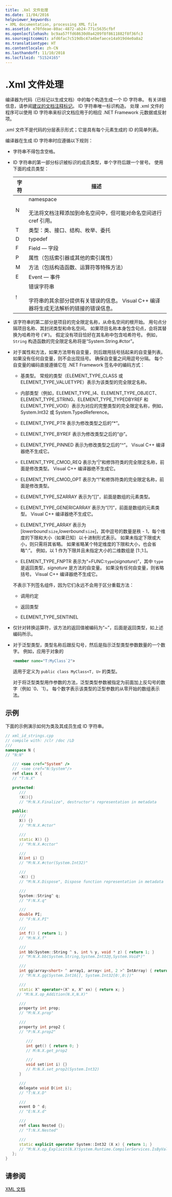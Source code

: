 ```yaml
---
title: .Xml 文件处理
ms.date: 11/04/2016
helpviewer_keywords:
- XML documentation, processing XML file
ms.assetid: e70fdeae-80ac-4872-ab24-771c5635cfbf
ms.openlocfilehash: bc9aa57ffd68630d0a4209f8f8611882f8f36fc3
ms.sourcegitcommit: afd6fac7c519dbc47a4befaece14a919d4e0a8a2
ms.translationtype: HT
ms.contentlocale: zh-CN
ms.lasthandoff: 11/10/2018
ms.locfileid: "51524165"
---
```

# <a name="xml-file-processing"></a>.Xml 文件处理

编译器为代码（已标记以生成文档）中的每个构造生成一个 ID 字符串。 有关详细信息，请参阅[建议的文档注释标记](../ide/recommended-tags-for-documentation-comments-visual-cpp.md)。 ID 字符串唯一标识构造。 处理 .xml 文件的程序可以使用 ID 字符串来标识文档应用于的相应 .NET Framework 元数据或反射项。

.xml 文件不是代码的分层表示形式；它是具有每个元素生成的 ID 的简单列表。

编译器在生成 ID 字符串时应遵循以下规则：

- 字符串不得包含空格。

- ID 字符串的第一部分标识被标识的成员类型，单个字符后跟一个冒号。 使用下面的成员类型：

  | 字符 | 描述 |
  |---------------|-----------------|
  | N | namespace<br /><br /> 无法将文档注释添加到命名空间中，但可能对命名空间进行 cref 引用。 |
  | T | 类型：类、接口、结构、枚举、委托 |
  | D | typedef |
  | F | Field — 字段 |
  | P | 属性（包括索引器或其他的索引属性） |
  | M | 方法（包括构造函数、运算符等特殊方法） |
  | E | Event — 事件 |
  | ! | 错误字符串<br /><br /> 字符串的其余部分提供有关错误的信息。 Visual C++ 编译器将生成无法解析的链接的错误信息。 |

- 该字符串的第二部分是项目的完全限定名称，从命名空间的根开始。 用句点分隔项目名称、其封闭类型和命名空间。 如果项目名称本身包含句点，会将其替换为哈希符号 ('#')。 假定没有项目恰好在其名称中包含哈希符号。 例如，`String` 构造函数的完全限定名称将是“System.String.#ctor”。

- 对于属性和方法，如果方法带有自变量，则后跟用括号括起来的自变量列表。 如果没有任何自变量，则不会出现括号。 确保自变量之间用逗号分隔。 每个自变量的编码直接遵循它在 .NET Framework 签名中的编码方式：

  - 基类型。 常规的类型（ELEMENT_TYPE_CLASS 或 ELEMENT_TYPE_VALUETYPE）表示为该类型的完全限定名称。

  - 内部类型（例如，ELEMENT_TYPE_I4、ELEMENT_TYPE_OBJECT、ELEMENT_TYPE_STRING、ELEMENT_TYPE_TYPEDBYREF 和 ELEMENT_TYPE_VOID）表示为对应的完整类型的完全限定名称，例如，System.Int32 或 System.TypedReference。

  - ELEMENT_TYPE_PTR 表示为修改类型之后的“*”。

  - ELEMENT_TYPE_BYREF 表示为修改类型之后的“\@”。

  - ELEMENT_TYPE_PINNED 表示为修改类型之后的“^”。 Visual C++ 编译器绝不生成它。

  - ELEMENT_TYPE_CMOD_REQ 表示为“&#124;”和修饰符类的完全限定名称，前面是修改类型。 Visual C++ 编译器绝不生成它。

  - ELEMENT_TYPE_CMOD_OPT 表示为“!”和修饰符类的完全限定名称，前面是修改类型。

  - ELEMENT_TYPE_SZARRAY 表示为“[]”，前面是数组的元素类型。

  - ELEMENT_TYPE_GENERICARRAY 表示为“[?]”，前面是数组的元素类型。 Visual C++ 编译器绝不生成它。

  - ELEMENT_TYPE_ARRAY 表示为 [*lowerbound*:`size`,*lowerbound*:`size`]，其中逗号的数量是秩 - 1，每个维度的下限和大小（如果已知）以十进制形式表示。 如果未指定下限或大小，则只需将其省略。 如果省略某个特定维度的下限和大小，也会省略“:”。 例如，以 1 作为下限并且未指定大小的二维数组是 [1:,1:]。

  - ELEMENT_TYPE_FNPTR 表示为“=FUNC:`type`(*signature*)”，其中 `type` 是返回类型，*signature* 是方法的自变量。 如果没有任何自变量，则省略括号。 Visual C++ 编译器绝不生成它。

  不表示下列签名组件，因为它们永远不会用于区分重载方法：

  - 调用约定

  - 返回类型

  - ELEMENT_TYPE_SENTINEL

- 仅针对转换运算符，该方法的返回值被编码为“~”，后面是返回类型，如上述编码所示。

- 对于泛型类型，类型名称后跟反勾号，然后是指示泛型类型参数数量的一个数字。  例如，应用于对象的

    ```xml
    <member name="T:MyClass`2">
    ```

  适用于定义为 `public class MyClass<T, U>` 的类型。

  对于将泛型类型用作参数的方法，泛型类型参数被指定为前面加上反勾号的数字（例如 \`0、\`1）。  每个数字表示该类型的泛型参数的从零开始的数组表示法。

## <a name="example"></a>示例

下面的示例演示如何为类及其成员生成 ID 字符串。

```cpp
// xml_id_strings.cpp
// compile with: /clr /doc /LD
///
namespace N {
// "N:N"

   /// <see cref="System" />
   //  <see cref="N:System"/>
   ref class X {
   // "T:N.X"

   protected:
      ///
      !X(){}
      // "M:N.X.Finalize", destructor's representation in metadata

   public:
      ///
      X() {}
      // "M:N.X.#ctor"

      ///
      static X() {}
      // "M:N.X.#cctor"

      ///
      X(int i) {}
      // "M:N.X.#ctor(System.Int32)"

      ///
      ~X() {}
      // "M:N.X.Dispose", Dispose function representation in metadata

      ///
      System::String^ q;
      // "F:N.X.q"

      ///
      double PI;
      // "F:N.X.PI"

      ///
      int f() { return 1; }
      // "M:N.X.f"

      ///
      int bb(System::String ^ s, int % y, void * z) { return 1; }
      // "M:N.X.bb(System.String,System.Int32@,System.Void*)"

      ///
      int gg(array<short> ^ array1, array< int, 2 >^ IntArray) { return 0; }
      // "M:N.X.gg(System.Int16[], System.Int32[0:,0:])"

      ///
      static X^ operator+(X^ x, X^ xx) { return x; }
     // "M:N.X.op_Addition(N.X,N.X)"

      ///
      property int prop;
      // "M:N.X.prop"

      ///
      property int prop2 {
      // "P:N.X.prop2"

         ///
         int get() { return 0; }
         // M:N.X.get_prop2

         ///
         void set(int i) {}
         // M:N.X.set_prop2(System.Int32)
      }

      ///
      delegate void D(int i);
      // "T:N.X.D"

      ///
      event D ^ d;
      // "E:N.X.d"

      ///
      ref class Nested {};
      // "T:N.X.Nested"

      ///
      static explicit operator System::Int32 (X x) { return 1; }
      // "M:N.X.op_Explicit(N.X!System.Runtime.CompilerServices.IsByValue)~System.Int32"
   };
}
```

## <a name="see-also"></a>请参阅

[XML 文档](../ide/xml-documentation-visual-cpp.md)